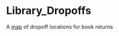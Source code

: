 # Library_Dropoffs
A [map](https://ui-libraries.github.io/Library_Dropoffs/) of dropoff locations for book returns
